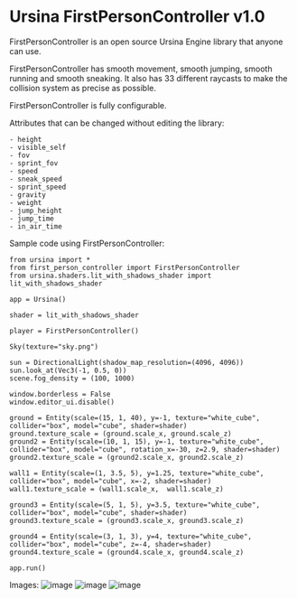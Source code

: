 # Ursina FirstPersonController v1.0

FirstPersonController is an open source Ursina Engine library that anyone can use.

FirstPersonController has smooth movement, smooth jumping, smooth running and smooth sneaking. It also has 33 different raycasts to make the collision system as precise as possible.

FirstPersonController is fully configurable.

Attributes that can be changed without editing the library:
```
- height
- visible_self
- fov
- sprint_fov
- speed
- sneak_speed
- sprint_speed
- gravity
- weight
- jump_height
- jump_time
- in_air_time
```

Sample code using FirstPersonController:
```
from ursina import *
from first_person_controller import FirstPersonController
from ursina.shaders.lit_with_shadows_shader import lit_with_shadows_shader

app = Ursina()

shader = lit_with_shadows_shader

player = FirstPersonController()

Sky(texture="sky.png")

sun = DirectionalLight(shadow_map_resolution=(4096, 4096))
sun.look_at(Vec3(-1, 0.5, 0))
scene.fog_density = (100, 1000)

window.borderless = False
window.editor_ui.disable()

ground = Entity(scale=(15, 1, 40), y=-1, texture="white_cube", collider="box", model="cube", shader=shader)
ground.texture_scale = (ground.scale_x, ground.scale_z)
ground2 = Entity(scale=(10, 1, 15), y=-1, texture="white_cube", collider="box", model="cube", rotation_x=-30, z=2.9, shader=shader)
ground2.texture_scale = (ground2.scale_x, ground2.scale_z)

wall1 = Entity(scale=(1, 3.5, 5), y=1.25, texture="white_cube", collider="box", model="cube", x=-2, shader=shader)
wall1.texture_scale = (wall1.scale_x,  wall1.scale_z)

ground3 = Entity(scale=(5, 1, 5), y=3.5, texture="white_cube", collider="box", model="cube", shader=shader)
ground3.texture_scale = (ground3.scale_x, ground3.scale_z)

ground4 = Entity(scale=(3, 1, 3), y=4, texture="white_cube", collider="box", model="cube", z=-4, shader=shader)
ground4.texture_scale = (ground4.scale_x, ground4.scale_z)

app.run()
```

Images:
![image](https://github.com/aleksander788/ursina_firstpersoncontroller/assets/133954902/0d854e32-621f-4cc4-afb7-0fd6364a4ede)
![image](https://github.com/aleksander788/ursina_firstpersoncontroller/assets/133954902/511f9475-d6fe-4a95-a929-3e2fd96216c7)
![image](https://github.com/aleksander788/ursina_firstpersoncontroller/assets/133954902/5b0c13aa-799e-4fc9-8dcb-b082a4d79472)
